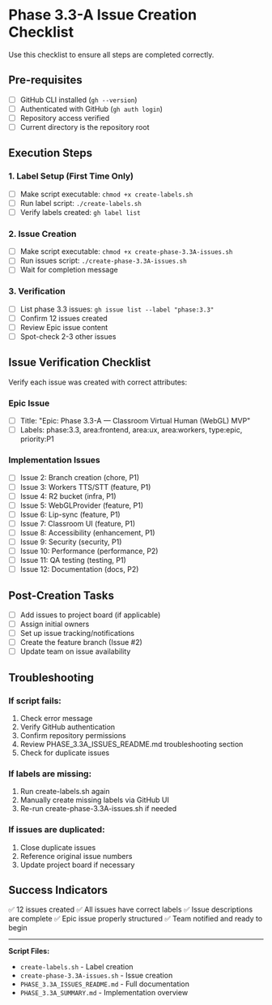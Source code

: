 # Phase 3.3-A Issue Creation Checklist

Use this checklist to ensure all steps are completed correctly.

## Pre-requisites
- [ ] GitHub CLI installed (`gh --version`)
- [ ] Authenticated with GitHub (`gh auth login`)
- [ ] Repository access verified
- [ ] Current directory is the repository root

## Execution Steps

### 1. Label Setup (First Time Only)
- [ ] Make script executable: `chmod +x create-labels.sh`
- [ ] Run label script: `./create-labels.sh`
- [ ] Verify labels created: `gh label list`

### 2. Issue Creation
- [ ] Make script executable: `chmod +x create-phase-3.3A-issues.sh`
- [ ] Run issues script: `./create-phase-3.3A-issues.sh`
- [ ] Wait for completion message

### 3. Verification
- [ ] List phase 3.3 issues: `gh issue list --label "phase:3.3"`
- [ ] Confirm 12 issues created
- [ ] Review Epic issue content
- [ ] Spot-check 2-3 other issues

## Issue Verification Checklist

Verify each issue was created with correct attributes:

### Epic Issue
- [ ] Title: "Epic: Phase 3.3-A — Classroom Virtual Human (WebGL) MVP"
- [ ] Labels: phase:3.3, area:frontend, area:ux, area:workers, type:epic, priority:P1

### Implementation Issues
- [ ] Issue 2: Branch creation (chore, P1)
- [ ] Issue 3: Workers TTS/STT (feature, P1)
- [ ] Issue 4: R2 bucket (infra, P1)
- [ ] Issue 5: WebGLProvider (feature, P1)
- [ ] Issue 6: Lip-sync (feature, P1)
- [ ] Issue 7: Classroom UI (feature, P1)
- [ ] Issue 8: Accessibility (enhancement, P1)
- [ ] Issue 9: Security (security, P1)
- [ ] Issue 10: Performance (performance, P2)
- [ ] Issue 11: QA testing (testing, P1)
- [ ] Issue 12: Documentation (docs, P2)

## Post-Creation Tasks
- [ ] Add issues to project board (if applicable)
- [ ] Assign initial owners
- [ ] Set up issue tracking/notifications
- [ ] Create the feature branch (Issue #2)
- [ ] Update team on issue availability

## Troubleshooting

### If script fails:
1. Check error message
2. Verify GitHub authentication
3. Confirm repository permissions
4. Review PHASE_3.3A_ISSUES_README.md troubleshooting section
5. Check for duplicate issues

### If labels are missing:
1. Run create-labels.sh again
2. Manually create missing labels via GitHub UI
3. Re-run create-phase-3.3A-issues.sh if needed

### If issues are duplicated:
1. Close duplicate issues
2. Reference original issue numbers
3. Update project board if necessary

## Success Indicators
✅ 12 issues created
✅ All issues have correct labels
✅ Issue descriptions are complete
✅ Epic issue properly structured
✅ Team notified and ready to begin

---
**Script Files:**
- `create-labels.sh` - Label creation
- `create-phase-3.3A-issues.sh` - Issue creation
- `PHASE_3.3A_ISSUES_README.md` - Full documentation
- `PHASE_3.3A_SUMMARY.md` - Implementation overview
